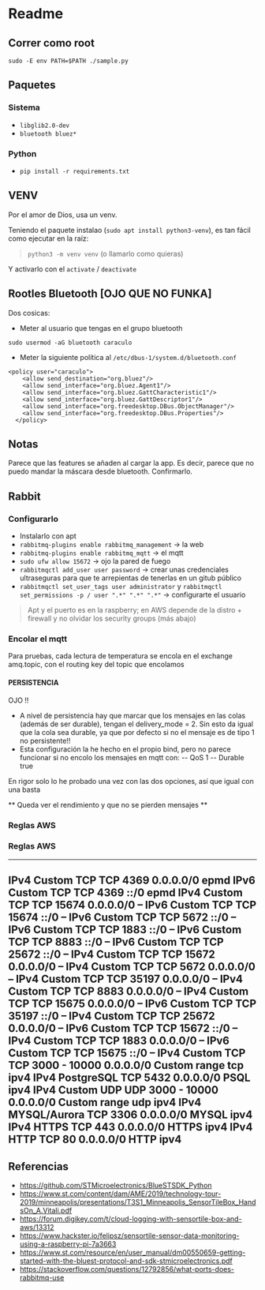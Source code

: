 # Readme

## Correr como root

`sudo -E env PATH=$PATH ./sample.py`

## Paquetes

### Sistema

* `libglib2.0-dev`
* `bluetooth bluez*`

### Python

* `pip install -r requirements.txt`

## VENV

Por el amor de Dios, usa un venv.

Teniendo el paquete instalao (`sudo apt install python3-venv`), es tan fácil como ejecutar en la raíz:

> `python3 -m venv venv` (o llamarlo como quieras)

Y activarlo con el `activate` / `deactivate`

## Rootles Bluetooth [OJO QUE NO FUNKA]

Dos cosicas:

* Meter al usuario que tengas en el grupo bluetooth
```
sudo usermod -aG bluetooth caraculo
```

* Meter la siguiente política al `/etc/dbus-1/system.d/bluetooth.conf`
```
<policy user="caraculo">
    <allow send_destination="org.bluez"/>
    <allow send_interface="org.bluez.Agent1"/>
    <allow send_interface="org.bluez.GattCharacteristic1"/>
    <allow send_interface="org.bluez.GattDescriptor1"/>
    <allow send_interface="org.freedesktop.DBus.ObjectManager"/>
    <allow send_interface="org.freedesktop.DBus.Properties"/>
  </policy>
```

## Notas

Parece que las features se añaden al cargar la app. Es decir, parece que no puedo mandar la máscara desde bluetooth. Confirmarlo.

## Rabbit

### Configurarlo

* Instalarlo con apt
* `rabbitmq-plugins enable rabbitmq_management` -> la web
* `rabbitmq-plugins enable rabbitmq_mqtt` -> el mqtt
* `sudo ufw allow 15672` -> ojo la pared de fuego
* `rabbitmqctl add_user user password` -> crear unas credenciales ultraseguras para que te arrepientas de tenerlas en un gitub público
* `rabbitmqctl set_user_tags user administrator` y `rabbitmqctl set_permissions -p / user ".*" ".*" ".*"` -> configurarte el usuario

> Apt y el puerto es en la raspberry; en AWS depende de la distro + firewall y no olvidar los security groups (más abajo)

### Encolar el mqtt

Para pruebas, cada lectura de temperatura se encola en el exchange amq.topic, con el routing key del topic que encolamos

#### PERSISTENCIA

OJO !!

- A nivel de persistencia hay que marcar que los mensajes en las colas (además de ser durable), tengan el delivery_mode = 2. Sin esto da igual que la cola sea durable, ya que por defecto si no el mensaje es de tipo 1 no persistente!!
- Esta configuración la he hecho en el propio bind, pero no parece funcionar si no encolo los mensajes en mqtt con:
-- QoS 1
-- Durable true


En rigor solo lo he probado una vez con las dos opciones, así que igual con una basta


** Queda ver el rendimiento y que no se pierden mensajes **

### Reglas AWS

### Reglas AWS
----
IPv4	Custom TCP	TCP	4369	0.0.0.0/0	epmd
IPv6	Custom TCP	TCP	4369	::/0	epmd
IPv4	Custom TCP	TCP	15674	0.0.0.0/0	–
IPv6	Custom TCP	TCP	15674	::/0	–
IPv6	Custom TCP	TCP	5672	::/0	–
IPv6	Custom TCP	TCP	1883	::/0	–
IPv6	Custom TCP	TCP	8883	::/0	–
IPv6	Custom TCP	TCP	25672	::/0	–
IPv4	Custom TCP	TCP	15672	0.0.0.0/0	–
IPv4	Custom TCP	TCP	5672	0.0.0.0/0	–
IPv4	Custom TCP	TCP	35197	0.0.0.0/0	–
IPv4	Custom TCP	TCP	8883	0.0.0.0/0	–
IPv4	Custom TCP	TCP	15675	0.0.0.0/0	–
IPv6	Custom TCP	TCP	35197	::/0	–
IPv4	Custom TCP	TCP	25672	0.0.0.0/0	–
IPv6	Custom TCP	TCP	15672	::/0	–
IPv4	Custom TCP	TCP	1883	0.0.0.0/0	–
IPv6	Custom TCP	TCP	15675	::/0	–
IPv4	Custom TCP	TCP	3000 - 10000	0.0.0.0/0	Custom range tcp ipv4
IPv4	PostgreSQL	TCP	5432	0.0.0.0/0	PSQL ipv4
IPv4	Custom UDP	UDP	3000 - 10000	0.0.0.0/0	Custom range udp ipv4
IPv4	MYSQL/Aurora	TCP	3306	0.0.0.0/0	MYSQL ipv4
IPv4	HTTPS	TCP	443	0.0.0.0/0	HTTPS ipv4
IPv4	HTTP	TCP	80	0.0.0.0/0	HTTP ipv4
----

## Referencias

* https://github.com/STMicroelectronics/BlueSTSDK_Python
* https://www.st.com/content/dam/AME/2019/technology-tour-2019/minneapolis/presentations/T3S1_Minneapolis_SensorTileBox_HandsOn_A.Vitali.pdf
* https://forum.digikey.com/t/cloud-logging-with-sensortile-box-and-aws/13312
* https://www.hackster.io/felipsz/sensortile-sensor-data-monitoring-using-a-raspberry-pi-7a3663
* https://www.st.com/resource/en/user_manual/dm00550659-getting-started-with-the-bluest-protocol-and-sdk-stmicroelectronics.pdf
* https://stackoverflow.com/questions/12792856/what-ports-does-rabbitmq-use
